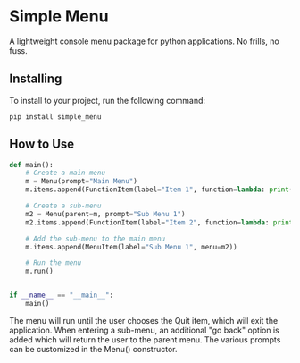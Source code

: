 # Simple Menu

A lightweight console menu package for python applications. No frills, no fuss.

## Installing

To install to your project, run the following command:

```commandline
pip install simple_menu
```

## How to Use

```python
def main():
	# Create a main menu
	m = Menu(prompt="Main Menu")
	m.items.append(FunctionItem(label="Item 1", function=lambda: print("Item 1")))

	# Create a sub-menu
	m2 = Menu(parent=m, prompt="Sub Menu 1")
	m2.items.append(FunctionItem(label="Item 2", function=lambda: print("Item 2")))

	# Add the sub-menu to the main menu
	m.items.append(MenuItem(label="Sub Menu 1", menu=m2))

	# Run the menu
	m.run()


if __name__ == "__main__":
	main()

```

The menu will run until the user chooses the Quit item, which will exit the application.
When entering a sub-menu, an additional "go back" option is added which will return the
user to the parent menu. The various prompts can be customized in the Menu()
constructor.
